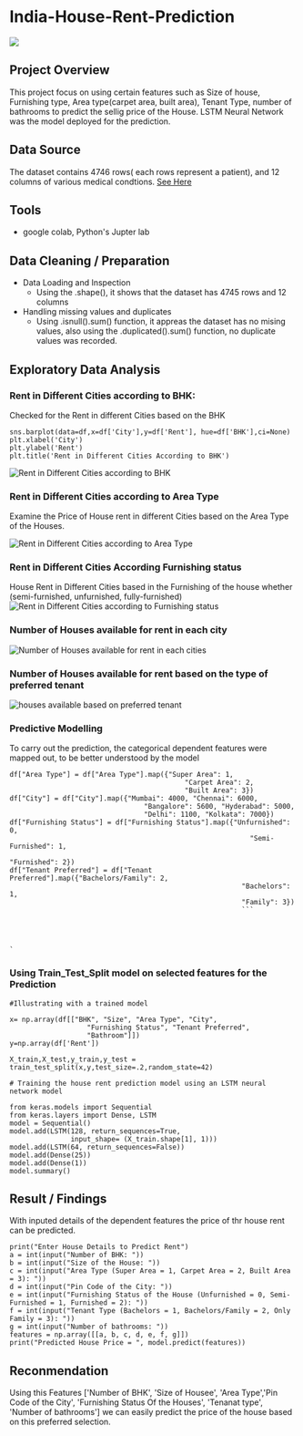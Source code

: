 # India-House-Rent-Prediction
![](https://github.com/KoreJosh/India-House-Rent-Prediction/assets/97749198/57d8a102-02cf-4047-b348-c42339cc0575)

## Project Overview
This project focus on using certain features such as Size of house, Furnishing type, Area type(carpet area, built area), Tenant Type, number of bathrooms to predict the sellig price of the House.
LSTM Neural Network was the model deployed for the prediction.

## Data Source
The dataset contains 4746 rows( each rows represent a patient), and 12 columns of various medical condtions. [See Here](https://github.com/KoreJosh/India-House-Rent-Prediction/files/14449360/House_Rent_Dataset.2.csv)

## Tools
- google colab, Python's Jupter lab

## Data Cleaning / Preparation

- Data Loading and Inspection
  - Using the .shape(), it shows that the dataset has 4745 rows and 12 columns
- Handling missing values and duplicates
  - Using .isnull().sum() function, it appreas the dataset has no mising values, also using the .duplicated().sum() function, no duplicate values was recorded.
    
## Exploratory Data Analysis


### Rent in Different Cities according to BHK:
Checked for the Rent in different Cities based on the BHK
  
   ```
sns.barplot(data=df,x=df['City'],y=df['Rent'], hue=df['BHK'],ci=None)
plt.xlabel('City')
plt.ylabel('Rent')
plt.title('Rent in Different Cities According to BHK')
```
![Rent in Different Cities according to BHK](https://github.com/KoreJosh/India-House-Rent-Prediction/assets/97749198/b601c8cb-6916-4c33-8490-e081760a66ea)

### Rent in Different Cities according to Area Type

Examine the Price of House rent in different Cities based on the Area Type of the Houses.

![Rent in Different Cities according to Area Type](https://github.com/KoreJosh/India-House-Rent-Prediction/assets/97749198/415761b7-a16f-4fe5-8b2c-020d038a2992)



### Rent in Different Cities According Furnishing status

House Rent in Different Cities based in the Furnishing of the house whether (semi-furnished, unfurnished, fully-furnished)
![Rent in Different Cities according to Furnishing status](https://github.com/KoreJosh/India-House-Rent-Prediction/assets/97749198/4ff4561c-99d0-4db6-b765-9c98a4c47d4d)


### Number of Houses available for rent in each city
![Number of Houses available for rent in each cities](https://github.com/KoreJosh/India-House-Rent-Prediction/assets/97749198/e4c3ffe1-4779-4cb2-9e00-c08ee8c44454)


### Number of Houses available for rent based on the type of preferred tenant

![houses available based on preferred tenant](https://github.com/KoreJosh/India-House-Rent-Prediction/assets/97749198/bcc80618-1c71-4ac1-90c4-24a63e61bb8d)





### Predictive Modelling
To carry out the prediction, the categorical dependent features were mapped out, to be better understood by the model

```
df["Area Type"] = df["Area Type"].map({"Super Area": 1,
                                           "Carpet Area": 2,
                                           "Built Area": 3})
df["City"] = df["City"].map({"Mumbai": 4000, "Chennai": 6000,
                                 "Bangalore": 5600, "Hyderabad": 5000,
                                 "Delhi": 1100, "Kolkata": 7000})
df["Furnishing Status"] = df["Furnishing Status"].map({"Unfurnished": 0,
                                                           "Semi-Furnished": 1,
                                                           "Furnished": 2})
df["Tenant Preferred"] = df["Tenant Preferred"].map({"Bachelors/Family": 2,
                                                         "Bachelors": 1,
                                                         "Family": 3}) 
                                                         ```




`
```



### Using Train_Test_Split model on selected features for the  Prediction

```
#Illustrating with a trained model

x= np.array(df[["BHK", "Size", "Area Type", "City",
                   "Furnishing Status", "Tenant Preferred",
                   "Bathroom"]])
y=np.array(df['Rent'])

X_train,X_test,y_train,y_test = train_test_split(x,y,test_size=.2,random_state=42)

# Training the house rent prediction model using an LSTM neural network model

from keras.models import Sequential
from keras.layers import Dense, LSTM
model = Sequential()
model.add(LSTM(128, return_sequences=True,
               input_shape= (X_train.shape[1], 1)))
model.add(LSTM(64, return_sequences=False))
model.add(Dense(25))
model.add(Dense(1))
model.summary()
```





## Result / Findings

With inputed details of the dependent features the price of thr house rent can be predicted.

```
print("Enter House Details to Predict Rent")
a = int(input("Number of BHK: "))
b = int(input("Size of the House: "))
c = int(input("Area Type (Super Area = 1, Carpet Area = 2, Built Area = 3): "))
d = int(input("Pin Code of the City: "))
e = int(input("Furnishing Status of the House (Unfurnished = 0, Semi-Furnished = 1, Furnished = 2): "))
f = int(input("Tenant Type (Bachelors = 1, Bachelors/Family = 2, Only Family = 3): "))
g = int(input("Number of bathrooms: "))
features = np.array([[a, b, c, d, e, f, g]])
print("Predicted House Price = ", model.predict(features))
```



## Reconmendation

Using this Features ['Number of BHK', 'Size of Housee', 'Area Type','Pin Code of the City', 'Furnishing Status Of the Houses', 'Tenanat type', 'Number of bathrooms'] we can easily predict the price of the house based on this preferred selection.
